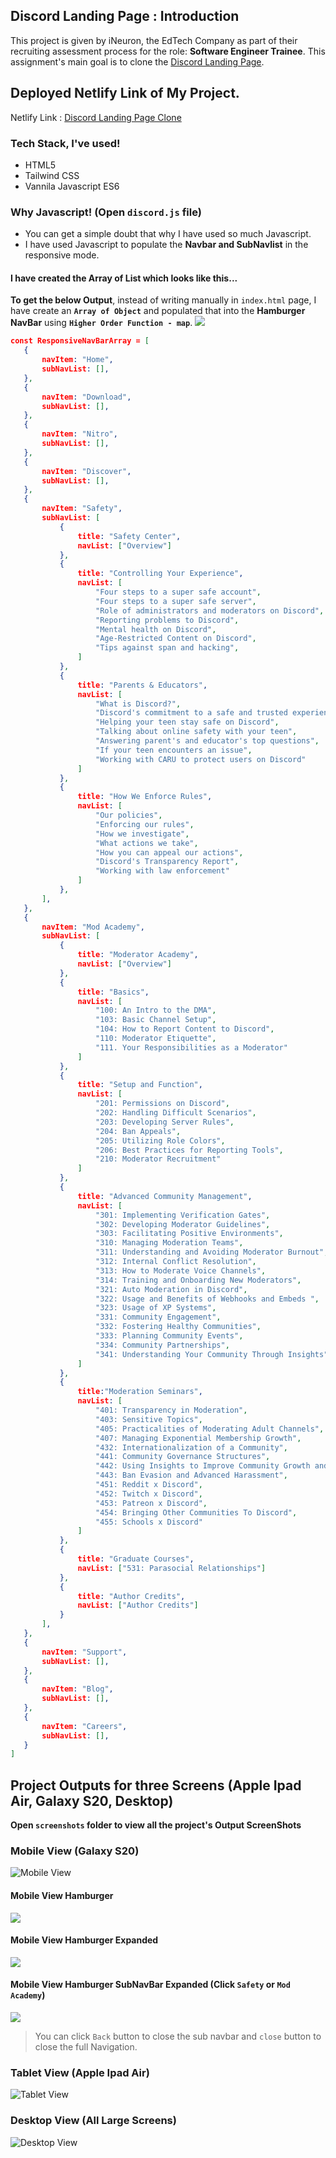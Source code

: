 ## Discord Landing Page : Introduction
This project is given by iNeuron, the EdTech Company as part of their recruiting assessment process for the role: **Software Engineer Trainee**. This assignment's main goal is to clone the [Discord Landing Page](https://discord.com/).

## Deployed Netlify Link of My Project.
Netlify Link : [Discord Landing Page Clone](https://discord-clone-sandeep.netlify.app/)

### Tech Stack, I've used!
- HTML5
- Tailwind CSS
- Vannila Javascript ES6

### Why Javascript! (Open `discord.js` file)
- You can get a simple doubt that why I have used so much Javascript.
- I have used Javascript to populate the **Navbar and SubNavlist** in the responsive mode.
#### I have created the Array of List which looks like this...
**To get the below Output**, instead of writing manually in `index.html` page, I have create an **`Array of Object`** and populated that into the **Hamburger NavBar** using **`Higher Order Function - map`**.
![](./screenshots/SubMenu.png)
 ```JSON
const ResponsiveNavBarArray = [
    {
        navItem: "Home",
        subNavList: [],
    },
    {
        navItem: "Download",
        subNavList: [],
    },
    {
        navItem: "Nitro",
        subNavList: [],
    },
    {
        navItem: "Discover",
        subNavList: [],
    },
    {
        navItem: "Safety",
        subNavList: [
            {
                title: "Safety Center",
                navList: ["Overview"]
            },
            {
                title: "Controlling Your Experience",
                navList: [
                    "Four steps to a super safe account",
                    "Four steps to a super safe server",
                    "Role of administrators and moderators on Discord",
                    "Reporting problems to Discord",
                    "Mental health on Discord",
                    "Age-Restricted Content on Discord",
                    "Tips against span and hacking",
                ]
            },
            {
                title: "Parents & Educators",
                navList: [
                    "What is Discord?",
                    "Discord's commitment to a safe and trusted experience",
                    "Helping your teen stay safe on Discord",
                    "Talking about online safety with your teen",
                    "Answering parent's and educator's top questions",
                    "If your teen encounters an issue",
                    "Working with CARU to protect users on Discord"
                ]
            },
            {
                title: "How We Enforce Rules",
                navList: [
                    "Our policies",
                    "Enforcing our rules",
                    "How we investigate",
                    "What actions we take",
                    "How you can appeal our actions",
                    "Discord's Transparency Report",
                    "Working with law enforcement"
                ]
            },
        ],
    },
    {
        navItem: "Mod Academy",
        subNavList: [
            {
                title: "Moderator Academy",
                navList: ["Overview"]
            },
            {
                title: "Basics",
                navList: [
                    "100: An Intro to the DMA",
                    "103: Basic Channel Setup",
                    "104: How to Report Content to Discord",
                    "110: Moderator Etiquette",
                    "111. Your Responsibilities as a Moderator"
                ]
            },
            {
                title: "Setup and Function",
                navList: [
                    "201: Permissions on Discord",
                    "202: Handling Difficult Scenarios",
                    "203: Developing Server Rules",
                    "204: Ban Appeals",
                    "205: Utilizing Role Colors",
                    "206: Best Practices for Reporting Tools",
                    "210: Moderator Recruitment"
                ]
            },
            {
                title: "Advanced Community Management",
                navList: [
                    "301: Implementing Verification Gates",
                    "302: Developing Moderator Guidelines",
                    "303: Facilitating Positive Environments",
                    "310: Managing Moderation Teams",
                    "311: Understanding and Avoiding Moderator Burnout",
                    "312: Internal Conflict Resolution",
                    "313: How to Moderate Voice Channels",
                    "314: Training and Onboarding New Moderators",
                    "321: Auto Moderation in Discord",
                    "322: Usage and Benefits of Webhooks and Embeds ",
                    "323: Usage of XP Systems",
                    "331: Community Engagement",
                    "332: Fostering Healthy Communities",
                    "333: Planning Community Events",
                    "334: Community Partnerships",
                    "341: Understanding Your Community Through Insights"
                ]
            },
            {
                title:"Moderation Seminars",
                navList: [
                    "401: Transparency in Moderation",
                    "403: Sensitive Topics",
                    "405: Practicalities of Moderating Adult Channels",
                    "407: Managing Exponential Membership Growth",
                    "432: Internationalization of a Community",
                    "441: Community Governance Structures",
                    "442: Using Insights to Improve Community Growth and Engagement",
                    "443: Ban Evasion and Advanced Harassment",
                    "451: Reddit x Discord",
                    "452: Twitch x Discord",
                    "453: Patreon x Discord",
                    "454: Bringing Other Communities To Discord",
                    "455: Schools x Discord"
                ]
            },
            {
                title: "Graduate Courses",
                navList: ["531: Parasocial Relationships"]
            },
            {
                title: "Author Credits",
                navList: ["Author Credits"]
            }
        ],
    },
    {
        navItem: "Support",
        subNavList: [],
    },
    {
        navItem: "Blog",
        subNavList: [],
    },
    {
        navItem: "Careers",
        subNavList: [],
    }
]
```

## Project Outputs for three Screens (Apple Ipad Air, Galaxy S20, Desktop) 
**Open `screenshots` folder to view all the project's Output ScreenShots**

### Mobile View (Galaxy S20)
![Mobile View](./screenshots/MobileView.png)

#### Mobile View Hamburger
![](./screenshots/HamburgerMenu.png)

#### Mobile View Hamburger Expanded
![](./screenshots/HamburgerExpanded.png)

#### Mobile View Hamburger SubNavBar Expanded (Click `Safety` or `Mod Academy`)
![](./screenshots/SubMenu.png)

> You can click `Back` button to close the sub navbar and `close` button to close the full Navigation.

### Tablet View (Apple Ipad Air)
![Tablet View](./screenshots/TabletView.png)

### Desktop View (All Large Screens)
![Desktop View](./screenshots/DesktopView.png)
